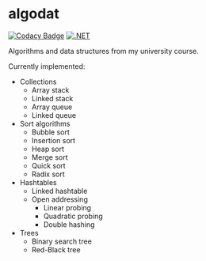 # algodat

[![Codacy Badge](https://api.codacy.com/project/badge/Grade/8bedbdeb484e4909b8633198e61daec5)](https://app.codacy.com/gh/jfhr/algodat?utm_source=github.com&utm_medium=referral&utm_content=jfhr/algodat&utm_campaign=Badge_Grade_Settings)
[![.NET](https://github.com/jfhr/algodat/actions/workflows/dotnet.yml/badge.svg)](https://github.com/jfhr/algodat/actions/workflows/dotnet.yml)

Algorithms and data structures from my university course.

Currently implemented:

*   Collections
    *   Array stack
    *   Linked stack
    *   Array queue
    *   Linked queue
*   Sort algorithms
    *   Bubble sort
    *   Insertion sort
    *   Heap sort
    *   Merge sort
    *   Quick sort
    *   Radix sort
*   Hashtables
    *   Linked hashtable
    *   Open addressing
        *   Linear probing
        *   Quadratic probing
        *   Double hashing
*   Trees
    *   Binary search tree
    *   Red-Black tree
